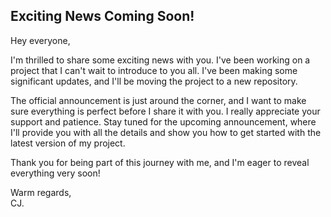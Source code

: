 ## Exciting News Coming Soon!

Hey everyone,

I'm thrilled to share some exciting news with you.  I've been working on a project that I can't wait to introduce to you all. I've been making some significant updates, and I'll be moving the project to a new repository.

The official announcement is just around the corner, and I want to make sure everything is perfect before I share it with you. I really appreciate your support and patience. Stay tuned for the upcoming announcement, where I'll provide you with all the details and show you how to get started with the latest version of my project.

Thank you for being part of this journey with me, and I'm eager to reveal everything very soon!

Warm regards,    
CJ.
